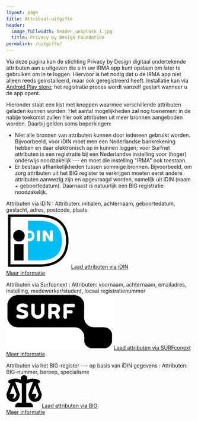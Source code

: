 ```yaml
---
layout: page
title: Attribuut-uitgifte
header:
  image_fullwidth: header_unsplash_1.jpg
  title: Privacy by Design Foundation
permalink: /uitgifte/
---
```


<style type="text/css">
  article a.button {
    margin-bottom: 0.5rem;
    margin-top: 0.5rem;
    background-color: #44667A;
  }
  article a img {
    height: 1.75rem;
    padding-right: 1rem;
  }
</style>

Via deze pagina kan de stichting Privacy by Design digitaal
ondertekende attributen aan u uitgeven die u in uw IRMA app kunt
opslaan om later te gebruiken om in te loggen. Hiervoor is het nodig
dat u de IRMA app niet alleen reeds geinstalleerd, maar ook
geregistreerd heeft. Installatie kan via [Android Play
store](https://play.google.com/store/apps/details?id=org.irmacard.cardemu);
het registratie proces wordt vanzelf gestart wanneer u de app opent.

Hieronder staat een lijst met knoppen waarmee verschillende attributen
geladen kunnen worden. Het aantal mogelijkheden zal nog toenemen: in
de nabije toekomst zullen hier ook attributen uit meer bronnen
aangeboden worden. Daarbij gelden soms beperkingen:

* Niet alle bronnen van attributen kunnen door iedereen gebruikt
  worden. Bijvoorbeeld, voor iDIN moet men een Nederlandse
  bankrekening hebben en daar elektronisch op in kunnen loggen; voor
  Surfnet attributen is een registratie bij een Nederlandse instelling
  voor (hoger) onderwijs noodzakelijk --- en moet die instelling
  "IRMA" ook toestaan.
* Er bestaan afhankelijkheden tussen sommige bronnen. Bijvoorbeeld, om
  zorg attributen uit het BIG register te verkrijgen moeten eerst
  andere attributen aanwezig zijn en opgevraagd worden, namelijk uit
  iDIN (naam + geboortedatum). Daarnaast is natuurlijk een BIG
  registratie noodzakelijk.

Attributen via iDIN
:   Attributen: initialen, achternaam, geboortedatum, geslacht, adres, postcode, plaats  
    <a class="button" href="/uitgifte/idin">
    <img src="/images/idin.png">Laad attributen via iDIN</a>  
    [Meer informatie](/uitgifte-idin)

Attributen via Surfconext
:   Attributen: voornaam, achternaam, emailadres, instelling, medewerker/student, locaal registratienummer  
    <a class="button" href="/uitgifte/surfnet?action=login">
    <img src="/images/surfnet.png">Laad attributen via SURFconext</a>  
    [Meer informatie](/uitgifte-surfconext)

Attributen via het BIG-register --- op basis van iDIN gegevens
:   Attributen: BIG-nummer, beroep, specialisme  
    <a class="button" href="/uitgifte/big">
    <img src="/images/big.png">Laad attributen via BIG</a>  
    [Meer informatie](/uitgifte-big)
